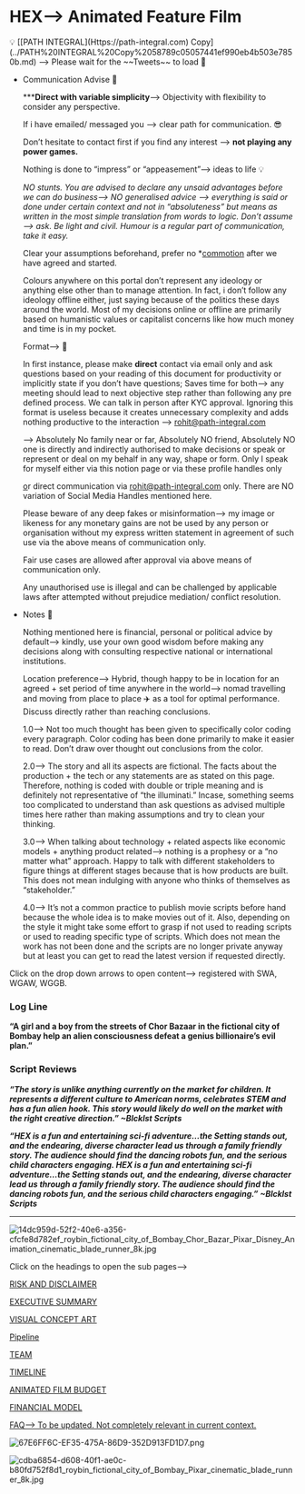 # HEX—> Animated Feature Film

<aside>
💡  [[PATH INTEGRAL](Https://path-integral.com) Copy](../PATH%20INTEGRAL%20Copy%2058789c05057441ef990eb4b503e7850b.md) —> Please wait for the ~~Tweets~~ to load 🐳

</aside>

- Communication Advise  📡
    
    
    *****Direct with variable simplicity**—> Objectivity with flexibility to consider any perspective.
    
    If i have emailed/ messaged you —> clear path for communication. 😎
    
    Don’t hesitate to contact first if you find any interest —> **not playing any power games.**
    
    Nothing is done to “impress” or “appeasement”—> ideas to life 💡
    
    *NO stunts. You are advised to declare any unsaid advantages before we can do business—> NO generalised advice —> everything is said or done under certain context and not in “absoluteness” but means as written in the most simple translation from words to logic. Don’t assume—> ask. Be light and civil. Humour is a regular part of communication, take it easy.*
    
    Clear your assumptions beforehand, prefer no *[commotion](Ventures%E2%80%94%20AI%20Native%20Game%20Engine%20692cd876d32e4108bc0839b384ecd66e.md) after we have agreed and started.
    
    Colours anywhere on this portal don’t represent any ideology or anything else other than to manage attention. In fact, i don’t follow any ideology offline either, just saying because of the politics these days around the world. Most of my decisions online or offline are primarily based on humanistic values or capitalist concerns like how much money and time is in my pocket.
    
    Format—> 🔖
    
    In first instance, please make **direct** contact via email only and ask questions based on your reading of this document for productivity or implicitly state if you don’t have questions; Saves time for both—> any meeting should lead to next objective step rather than following any pre defined process. We can talk in person after KYC approval. Ignoring this format is useless because it creates unnecessary complexity and adds nothing productive to the interaction  —> rohit@path-integral.com
    
    —> Absolutely No family near or far, Absolutely NO friend, Absolutely NO one is directly and indirectly authorised to make decisions or speak or represent or deal on my behalf in any way, shape or form. Only I speak for myself either via this notion page or via these profile handles only 
    
    [o](https://x.com/pathintegral0)r direct communication via rohit@path-integral.com only. There are NO variation of Social Media Handles mentioned here. 
    
    Please beware of any deep fakes or misinformation—> my image or likeness for any monetary gains are not be used by any person or organisation without my express written statement in agreement of such use via the above means of communication only. 
    
    Fair use cases are allowed after approval via above means of communication only.
    
    Any unauthorised use is illegal and can be challenged by applicable laws after attempted without prejudice mediation/ conflict resolution.
    
- Notes 📝
    
    
    Nothing mentioned here is financial, personal or political advice by default—> kindly, use your own good wisdom before making any decisions along with consulting respective national or international institutions. 
    
    Location preference—> Hybrid, though happy to be in location for an agreed + set period of time anywhere in the world—> nomad travelling and moving from place to place ✈️ as a tool for optimal performance. Discuss directly rather than reaching conclusions.
    
    1.0—> Not too much thought has been given to specifically color coding every paragraph. Color coding has been done primarily to make it easier to read. Don’t draw over thought out conclusions from the color.
    
    2.0—> The story and all its aspects are fictional. The facts about the production + the tech or any statements are as stated on this page. Therefore, nothing is coded with double or triple meaning and is definitely not representative of “the illuminati.” Incase, something seems too complicated to understand than ask questions as advised multiple times here rather than making assumptions and try to clean your thinking.
    
    3.0—> When talking about technology + related aspects like economic models + anything product related—> nothing is a prophesy or a “no matter what” approach. Happy to talk with different stakeholders to figure things at different stages because that is how products are built. This does not mean indulging with anyone who thinks of themselves as “stakeholder.”
    
    4.0—> It’s not a common practice to publish movie scripts before hand because the whole idea is to make movies out of it. Also, depending on the style it might take some effort to grasp if not used to reading scripts or used to reading specific type of scripts. Which does not mean the work has not been done and the scripts are no longer private anyway but at least you can get to read the latest version if requested directly.
    

 Click on the drop down arrows to open content—> registered with SWA, WGAW, WGGB.

### Log Line

**“A girl and a boy from the streets of Chor Bazaar in the fictional city of Bombay help an alien consciousness defeat a genius billionaire’s evil plan.”**

### Script Reviews

***“The story is unlike anything currently on the market for children. It represents a different culture to American norms, celebrates STEM and has a fun alien hook. This story would likely do well on the market with the right creative direction.”   ~Blcklst Scripts***

***“HEX is a fun and entertaining sci-fi adventure…the Setting stands out, and the endearing, diverse character lead us through a family friendly story. The audience should find the dancing robots fun, and the serious child characters engaging. HEX is a fun and entertaining sci-fi adventure…the Setting stands out, and the endearing, diverse character lead us through a family friendly story. The audience should find the dancing robots fun, and the serious child characters engaging.”    ~Blcklst Scripts***

---

![14dc959d-52f2-40e6-a356-cfcfe8d782ef_roybin_fictional_city_of_Bombay_Chor_Bazar_Pixar_Disney_Animation_cinematic_blade_runner_8k.jpg](HEX%E2%80%94%20Animated%20Feature%20Film%20fa053ecef00347c29d30b490984801bc/14dc959d-52f2-40e6-a356-cfcfe8d782ef_roybin_fictional_city_of_Bombay_Chor_Bazar_Pixar_Disney_Animation_cinematic_blade_runner_8k.jpg)

Click on the headings to open the sub pages—>

[RISK AND DISCLAIMER](HEX%E2%80%94%20Animated%20Feature%20Film%20fa053ecef00347c29d30b490984801bc/RISK%20AND%20DISCLAIMER%205d304f624a0f4fda803795f4eaa9bb5a.md)

[EXECUTIVE SUMMARY](HEX%E2%80%94%20Animated%20Feature%20Film%20fa053ecef00347c29d30b490984801bc/EXECUTIVE%20SUMMARY%208e06aa09b72a4596ba1b109de7c46992.md)

[VISUAL CONCEPT ART](HEX%E2%80%94%20Animated%20Feature%20Film%20fa053ecef00347c29d30b490984801bc/VISUAL%20CONCEPT%20ART%201841c7c0945e4153bcbe6a5f82d89f39.md)

[Pipeline](HEX%E2%80%94%20Animated%20Feature%20Film%20fa053ecef00347c29d30b490984801bc/Pipeline%203e7e5349795644499bbbee6a5c5919f4.md)

[TEAM](HEX%E2%80%94%20Animated%20Feature%20Film%20fa053ecef00347c29d30b490984801bc/TEAM%20c64aac4e886d4ed580a6fa62570e5683.md)

[TIMELINE](HEX%E2%80%94%20Animated%20Feature%20Film%20fa053ecef00347c29d30b490984801bc/TIMELINE%203c73a4a58a3f45b8b659655874eb8d89.md)

[ANIMATED FILM BUDGET](HEX%E2%80%94%20Animated%20Feature%20Film%20fa053ecef00347c29d30b490984801bc/ANIMATED%20FILM%20BUDGET%20d3992b279abc44ada8a30a01c94812cc.md)

[FINANCIAL MODEL](HEX%E2%80%94%20Animated%20Feature%20Film%20fa053ecef00347c29d30b490984801bc/FINANCIAL%20MODEL%20d9c81d3d1e1e4decb4c97aeafac487cc.md)

[FAQ—> To be updated. Not completely relevant in current context.](HEX%E2%80%94%20Animated%20Feature%20Film%20fa053ecef00347c29d30b490984801bc/FAQ%E2%80%94%20To%20be%20updated%20Not%20completely%20relevant%20in%20curr%20ff53cd6463c94e5aa6363ef2cc6125eb.md)

![67E6FF6C-EF35-475A-86D9-352D913FD1D7.png](HEX%E2%80%94%20Animated%20Feature%20Film%20fa053ecef00347c29d30b490984801bc/67E6FF6C-EF35-475A-86D9-352D913FD1D7.png)

![cdba6854-d608-40f1-ae0c-b80fd752f8d1_roybin_fictional_city_of_Bombay_Pixar_cinematic_blade_runner_8k.jpg](HEX%E2%80%94%20Animated%20Feature%20Film%20fa053ecef00347c29d30b490984801bc/cdba6854-d608-40f1-ae0c-b80fd752f8d1_roybin_fictional_city_of_Bombay_Pixar_cinematic_blade_runner_8k.jpg)
